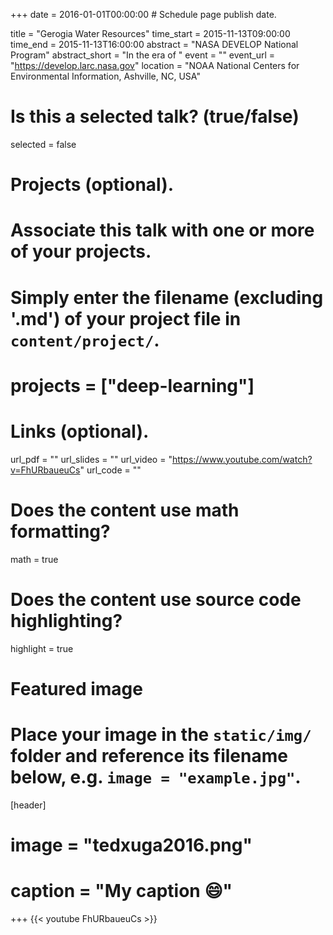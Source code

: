 +++
date = 2016-01-01T00:00:00  # Schedule page publish date.

title = "Gerogia Water Resources"
time_start = 2015-11-13T09:00:00
time_end = 2015-11-13T16:00:00
abstract = "NASA DEVELOP National Program"
abstract_short = "In the era of "
event = ""
event_url = "https://develop.larc.nasa.gov"
location = "NOAA National Centers for Environmental Information, Ashville, NC, USA"

# Is this a selected talk? (true/false)
selected = false

# Projects (optional).
#   Associate this talk with one or more of your projects.
#   Simply enter the filename (excluding '.md') of your project file in `content/project/`.

# projects = ["deep-learning"]

# Links (optional).
url_pdf = ""
url_slides = ""
url_video = "https://www.youtube.com/watch?v=FhURbaueuCs"
url_code = ""

# Does the content use math formatting?
math = true

# Does the content use source code highlighting?
highlight = true

# Featured image
# Place your image in the `static/img/` folder and reference its filename below, e.g. `image = "example.jpg"`.
[header]
# image = "tedxuga2016.png"
# caption = "My caption :smile:"


+++
{{< youtube FhURbaueuCs >}}


